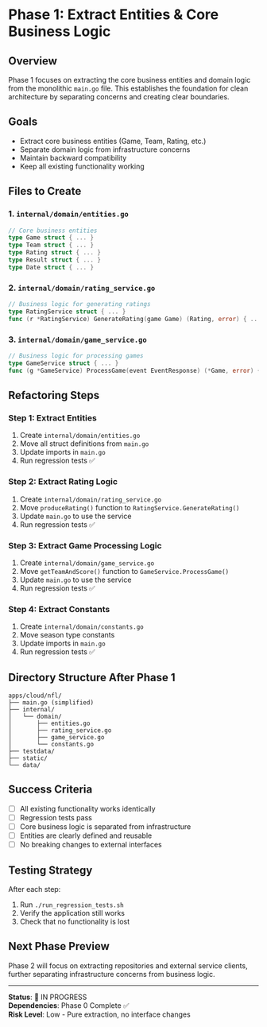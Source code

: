 # Phase 1: Extract Entities & Core Business Logic

## Overview
Phase 1 focuses on extracting the core business entities and domain logic from the monolithic `main.go` file. This establishes the foundation for clean architecture by separating concerns and creating clear boundaries.

## Goals
- Extract core business entities (Game, Team, Rating, etc.)
- Separate domain logic from infrastructure concerns
- Maintain backward compatibility
- Keep all existing functionality working

## Files to Create

### 1. `internal/domain/entities.go`
```go
// Core business entities
type Game struct { ... }
type Team struct { ... }
type Rating struct { ... }
type Result struct { ... }
type Date struct { ... }
```

### 2. `internal/domain/rating_service.go`
```go
// Business logic for generating ratings
type RatingService struct { ... }
func (r *RatingService) GenerateRating(game Game) (Rating, error) { ... }
```

### 3. `internal/domain/game_service.go`
```go
// Business logic for processing games
type GameService struct { ... }
func (g *GameService) ProcessGame(event EventResponse) (*Game, error) { ... }
```

## Refactoring Steps

### Step 1: Extract Entities
1. Create `internal/domain/entities.go`
2. Move all struct definitions from `main.go`
3. Update imports in `main.go`
4. Run regression tests ✅

### Step 2: Extract Rating Logic
1. Create `internal/domain/rating_service.go`
2. Move `produceRating()` function to `RatingService.GenerateRating()`
3. Update `main.go` to use the service
4. Run regression tests ✅

### Step 3: Extract Game Processing Logic
1. Create `internal/domain/game_service.go`
2. Move `getTeamAndScore()` function to `GameService.ProcessGame()`
3. Update `main.go` to use the service
4. Run regression tests ✅

### Step 4: Extract Constants
1. Create `internal/domain/constants.go`
2. Move season type constants
3. Update imports in `main.go`
4. Run regression tests ✅

## Directory Structure After Phase 1
```
apps/cloud/nfl/
├── main.go (simplified)
├── internal/
│   └── domain/
│       ├── entities.go
│       ├── rating_service.go
│       ├── game_service.go
│       └── constants.go
├── testdata/
├── static/
└── data/
```

## Success Criteria
- [ ] All existing functionality works identically
- [ ] Regression tests pass
- [ ] Core business logic is separated from infrastructure
- [ ] Entities are clearly defined and reusable
- [ ] No breaking changes to external interfaces

## Testing Strategy
After each step:
1. Run `./run_regression_tests.sh`
2. Verify the application still works
3. Check that no functionality is lost

## Next Phase Preview
Phase 2 will focus on extracting repositories and external service clients, further separating infrastructure concerns from business logic.

---

**Status**: 🚧 IN PROGRESS  
**Dependencies**: Phase 0 Complete ✅  
**Risk Level**: Low - Pure extraction, no interface changes 
